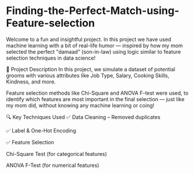 # Finding-the-Perfect-Match-using-Feature-selection
Welcome to a fun and insightful project. In this project we have used machine learning with a bit of real-life humor — inspired by how my mom selected the perfect "damaad" (son-in-law) using logic similar to feature selection techniques in data science!  

  
  📌 Project Description
In this project, we simulate a dataset of potential grooms with various attributes like Job Type, Salary, Cooking Skills, Kindness, and more.

Feature selection methods like  Chi-Square and ANOVA F-test were used, to identify which features are most important in the final selection — just like my mom did, without knowing any machine learning or coing!

  
🔍 Key Techniques Used
✅ Data Cleaning – Removed duplicates

✅ Label & One-Hot Encoding

✅ Feature Selection

Chi-Square Test (for categorical features)

ANOVA F-Test (for numerical features)
